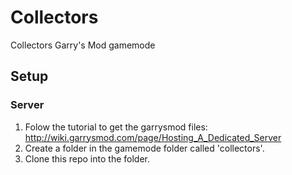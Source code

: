 # Collectors
Collectors Garry's Mod gamemode

## Setup

### Server

1. Folow the tutorial to get the garrysmod files: http://wiki.garrysmod.com/page/Hosting_A_Dedicated_Server
2. Create a folder in the gamemode folder called 'collectors'.
3. Clone this repo into the folder.
